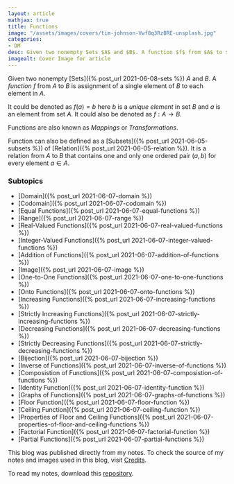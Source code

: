 ```yaml
---
layout: article
mathjax: true
title: Functions
image: "/assets/images/covers/tim-johnson-Vwf8q3RzBRE-unsplash.jpg"
categories:
- DM
desc: Given two nonempty Sets $A$ and $B$. A function $f$ from $A$ to $B$ is assignment of a single element of $B$ to each element in $A$. 
imagealt: Cover Image for article
---
```


Given two nonempty [Sets]({% post_url 2021-06-08-sets %}) $A$ and $B$. A *function* $f$ from $A$ to $B$ is assignment of a single element of $B$ to each element in $A$.

































































































































































































































































































































































































It could be denoted as $f(a) = b$ here $b$ is a *unique element* in set $B$ and $a$ is an element from set $A$. It could also be denoted as $f: A \rightarrow B$.

































































































































































































































































































































































































Functions are also known as *Mappings* or *Transformations*.

Function can also be defined as a [Subsets]({% post_url 2021-06-05-subsets %}) of [Relation]({% post_url 2021-06-05-relation %}). It is a relation from $A$ to $B$ that contains one and only one ordered pair $(a, b)$ for every element $a \in A$.

































































































































































































































































































































































































### Subtopics
- [Domain]({% post_url 2021-06-07-domain %})
- [Codomain]({% post_url 2021-06-07-codomain %})
- [Equal Functions]({% post_url 2021-06-07-equal-functions %})
- [Range]({% post_url 2021-06-07-range %})
- [Real-Valued Functions]({% post_url 2021-06-07-real-valued-functions %})
- [Integer-Valued Functions]({% post_url 2021-06-07-integer-valued-functions %})
- [Addition of Functions]({% post_url 2021-06-07-addition-of-functions %})
- [Image]({% post_url 2021-06-07-image %})
- [One-to-One Functions]({% post_url 2021-06-07-one-to-one-functions %})
- [Onto Functions]({% post_url 2021-06-07-onto-functions %})
- [Increasing Functions]({% post_url 2021-06-07-increasing-functions %})
- [Strictly Increasing Functions]({% post_url 2021-06-07-strictly-increasing-functions %})
- [Decreasing Functions]({% post_url 2021-06-07-decreasing-functions %})
- [Strictly Decreasing Functions]({% post_url 2021-06-07-strictly-decreasing-functions %})
- [Bijection]({% post_url 2021-06-07-bijection %})
- [Inverse of Functions]({% post_url 2021-06-07-inverse-of-functions %})
- [Composistion of Functions]({% post_url 2021-06-07-composistion-of-functions %})
- [Identity Function]({% post_url 2021-06-07-identity-function %})
- [Graphs of Functions]({% post_url 2021-06-07-graphs-of-functions %})
- [Floor Function]({% post_url 2021-06-07-floor-function %})
- [Ceiling Function]({% post_url 2021-06-07-ceiling-function %})
- [Properties of Floor and Ceiling Functions]({% post_url 2021-06-07-properties-of-floor-and-ceiling-functions %})
- [Factorial Function]({% post_url 2021-06-07-factorial-function %})
- [Partial Functions]({% post_url 2021-06-07-partial-functions %})

This blog was published directly from my notes.
To check the source of my notes and images used in this blog, visit <a href="/credits.html" target="_blank">Credits</a>.

To read my notes, download this <a href="https://github.com/bovem/CS" target="blank">repository</a>.